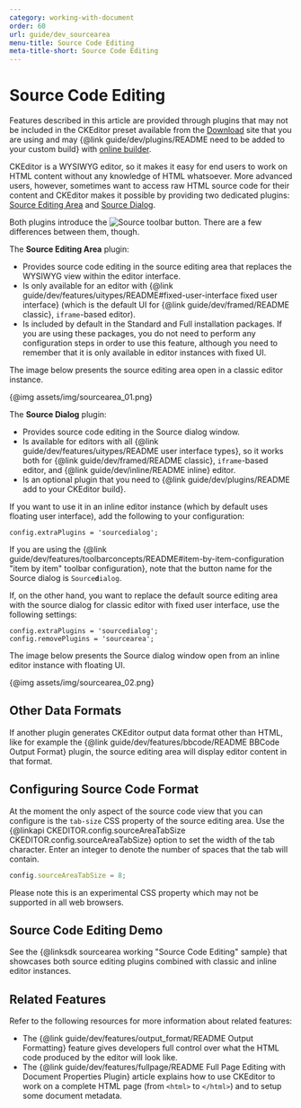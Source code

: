 ```yaml
---
category: working-with-document
order: 60
url: guide/dev_sourcearea
menu-title: Source Code Editing
meta-title-short: Source Code Editing
---
```

<!--
Copyright (c) 2003-2018, CKSource - Frederico Knabben. All rights reserved.
For licensing, see LICENSE.md.
-->

# Source Code Editing

<info-box info="">
    Features described in this article are provided through plugins that may not be included in the CKEditor preset available from the <a href="https://ckeditor.com/ckeditor-4/download/">Download</a> site that you are using and may {@link guide/dev/plugins/README need to be added to your custom build} with <a href="https://ckeditor.com/cke4/builder">online builder</a>.
</info-box>

CKEditor is a WYSIWYG editor, so it makes it easy for end users to work on HTML content without any knowledge of HTML whatsoever. More advanced users, however, sometimes want to access raw HTML source code for their content and CKEditor makes it possible by providing two dedicated plugins: [Source Editing Area](https://ckeditor.com/cke4/addon/sourcearea) and [Source Dialog](https://ckeditor.com/cke4/addon/sourcedialog).

Both plugins introduce the <img class="inline" src="%BASE_PATH%/assets/img/sourcearea_03.png" alt="Source" title="Source"> toolbar button. There are a few differences between them, though.

The **Source Editing Area** plugin:

* Provides source code editing in the source editing area that replaces the WYSIWYG view within the editor interface.
* Is only available for an editor with {@link guide/dev/features/uitypes/README#fixed-user-interface fixed user interface} (which is the default UI for {@link guide/dev/framed/README classic}, `iframe`-based editor).
* Is included by default in the Standard and Full installation packages. If you are using these packages, you do not need to perform any configuration steps in order to use this feature, although you need to remember that it is only available in editor instances with fixed UI.

The image below presents the source editing area open in a classic editor instance.

{@img assets/img/sourcearea_01.png}

The **Source Dialog** plugin:

* Provides source code editing in the Source dialog window.
* Is available for editors with all {@link guide/dev/features/uitypes/README user interface types}, so it works both for {@link guide/dev/framed/README classic}, `iframe`-based editor, and {@link guide/dev/inline/README inline} editor.
* Is an optional plugin that you need to {@link guide/dev/plugins/README add to your CKEditor build}.

If you want to use it in an inline editor instance (which by default uses floating user interface), add the following to your configuration:

	config.extraPlugins = 'sourcedialog';

<info-box hint="">If you are using the {@link guide/dev/features/toolbarconcepts/README#item-by-item-configuration "item by item" toolbar configuration}, note that the button name for the Source dialog is <code>Source<b>d</b>ialog</code>.</info-box>

If, on the other hand, you want to replace the default source editing area with the source dialog for classic editor with fixed user interface, use the following settings:

	config.extraPlugins = 'sourcedialog';
	config.removePlugins = 'sourcearea';

The image below presents the Source dialog window open from an inline editor instance with floating UI.

{@img assets/img/sourcearea_02.png}

## Other Data Formats

If another plugin generates CKEditor output data format other than HTML, like for example the {@link guide/dev/features/bbcode/README BBCode Output Format} plugin, the source editing area will display editor content in that format.

## Configuring Source Code Format

At the moment the only aspect of the source code view that you can configure is the `tab-size` CSS property of the source editing area. Use the {@linkapi CKEDITOR.config.sourceAreaTabSize CKEDITOR.config.sourceAreaTabSize} option to set the width of the tab character. Enter an integer
to denote the number of spaces that the tab will contain.

```js
config.sourceAreaTabSize = 8;
```

Please note this is an experimental CSS property which may not be supported in all web browsers.

## Source Code Editing Demo

See the {@linksdk sourcearea working "Source Code Editing" sample} that showcases both source editing plugins combined with classic and inline editor instances.

## Related Features

Refer to the following resources for more information about related features:

* The {@link guide/dev/features/output_format/README Output Formatting} feature gives developers full control over what the HTML code produced by the editor will look like.
* The {@link guide/dev/features/fullpage/README Full Page Editing with Document Properties Plugin} article explains how to use CKEditor to work on a complete HTML page (from `<html>` to `</html>`) and to setup some document metadata.
